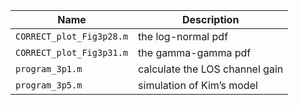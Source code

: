 | Name                     | Description                    |
| ------------------------ | ------------------------------ |
| `CORRECT_plot_Fig3p28.m` | the log-normal pdf             |
| `CORRECT_plot_Fig3p31.m` | the gamma-gamma pdf            |
| `program_3p1.m`          | calculate the LOS channel gain |
| `program_3p5.m`          | simulation of Kim’s model      |